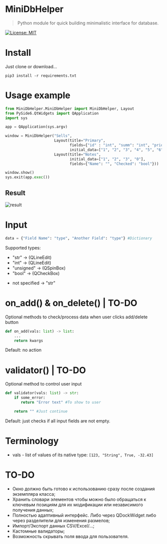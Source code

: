 # MiniDbHelper

> Python module for quick building minimalistic interface for database.

[![License: MIT](https://img.shields.io/badge/License-MIT-blue.svg)](https://opensource.org/licenses/MIT)

# Install

Just clone or download...

```
pip3 install -r requirements.txt
```

# Usage example

```Python
from MiniDbHelper.MiniDbHelper import MiniDbHelper, Layout
from PySide6.QtWidgets import QApplication
import sys

app = QApplication(sys.argv)

window = MiniDbHelper("Sells",
                      Layout(title="Primary",
                             fields={"id" : "int", "summ": "int", "priority": "short"},
                             initial_data=["1", "2", "3", "4", "5", "6"]),
                      Layout(title="Notes",
                             initial_data=["1", "2", "3", "0"],
                             fields={"Name": "", "Checked": "bool"}))

window.show()
sys.exit(app.exec())
```

## Result

![result](https://github.com/F1encko627/MiniDbHelper/assets/46199406/04935f8e-af0a-42f5-b0d2-1df4d82a971c)

# Input

```Python
data = {"Field Name": "type", "Another Field": "type"} #Dictionary
```

Supported types:
- "str" -> (QLineEdit)
- "int" -> (QLineEdit)
- "unsigned" -> (QSpinBox)
- "bool" -> (QCheckBox)

+ not specified -> "str"

# on_add() & on_delete() | TO-DO

Optional methods to check/process data when user clicks add/delete button

```Python
def on_add(vals: list) -> list:
    ...
    return kwargs
```

Default: no action

# validator() | TO-DO

Optional method to control user input

```Python
def validator(vals: list) -> str:
    if some_error:
       return "Error text" #To show to user

    return "" #Just continue
```

Default: just checks if all input fields are not empty.

# Terminology

+ vals - list of values of its native type: `[123, "String", True, -32.43]`

# TO-DO

- Окно должно быть готово к использованию сразу после создания экземпляра класса;
- Хранить словари элементов чтобы можно было обращаться к ключевым позициям для их модификации или независимого получения данных;
- Полностью адаптивный интерфейс. Либо через QDockWidget либо через разделители для изменения размелов;
- Импорт/Экспорт данных CSV/Excel/...;
- Кастомные валидаторы;
- Возможность скрывать поля ввода для пользователя.